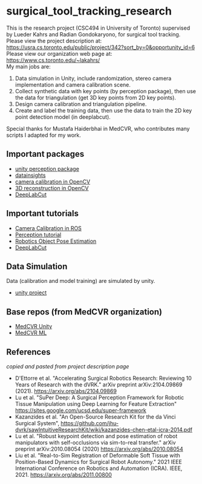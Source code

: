 # surgical_tool_tracking_research
This is the research project (CSC494 in University of Toronto) supervised by Lueder Kahrs and Radian Gondokaryono, for surgical tool tracking.<br/>
Please view the project description at: https://usra.cs.toronto.edu/public/project/342?sort_by=0&opportunity_id=6 <br/>
Please view our organization web page at: https://www.cs.toronto.edu/~lakahrs/ <br/>
My main jobs are:
  <ol>
  <li> Data simulation in Unity, include randomization, stereo camera implementation and camera calibration scene. </li>
  <li> Collect synthetic data with key points (by perception package), then use the data for triangulation (get 3D key points from 2D key points). </li>
  <li> Design camera calibration and triangulation pipeline. </li>
  <li> Create and label the training data, then use the data to train the 2D key point detection model (in deeplabcut). </li>
  </ol>
 Special thanks for Mustafa Haiderbhai in MedCVR, who contributes many scripts I adapted for my work.

## Important packages
* [unity perception package](https://github.com/Unity-Technologies/com.unity.perception)
* [datainsights](https://github.com/Unity-Technologies/datasetinsights)
* [camera calibration in OpenCV](https://docs.opencv.org/3.4/dc/dbb/tutorial_py_calibration.html)
* [3D reconstruction in OpenCV](https://docs.opencv.org/3.4/dc/dbb/tutorial_py_calibration.html)
* [DeepLabCut](https://github.com/DeepLabCut/DeepLabCut)

## Important tutorials
* [Camera Calibration in ROS](http://wiki.ros.org/camera_calibration/Tutorials/StereoCalibration)
* [Perception tutorial](https://github.com/Unity-Technologies/com.unity.perception/blob/main/com.unity.perception/Documentation~/Tutorial/TUTORIAL.md)
* [Robotics Object Pose Estimation](https://github.com/Unity-Technologies/Robotics-Object-Pose-Estimation)
* [DeepLabCut](https://deeplabcut.github.io/DeepLabCut/docs/intro.html)

## Data Simulation
Data (calibration and model training) are simulated by unity.
* [unity project](https://mcsscm.utm.utoronto.ca/medcvr/medcvr-unity/-/tree/wild/junming/data_simulation)

## Base repos (from MedCVR organization)
- [MedCVR Unity](https://mcsscm.utm.utoronto.ca/medcvr/medcvr-unity/-/tree/feature/new_tool_dataset/)
- [MedCVR ML](https://mcsscm.utm.utoronto.ca/medcvr/medcvr-ml)

## References
_copied and pasted from project description page_
- D'Ettorre et al. "Accelerating Surgical Robotics Research: Reviewing 10 Years of Research with the dVRK." arXiv preprint arXiv:2104.09869 (2021).  https://arxiv.org/abs/2104.09869  
- Lu et al. "SuPer Deep: A Surgical Perception Framework for Robotic Tissue Manipulation using Deep Learning for Feature Extraction" https://sites.google.com/ucsd.edu/super-framework 
- Kazanzides et al. "An Open-Source Research Kit for the da Vinci Surgical System", https://github.com/jhu-dvrk/sawIntuitiveResearchKit/wiki/kazanzides-chen-etal-icra-2014.pdf 
- Lu et al. "Robust keypoint detection and pose estimation of robot manipulators with self-occlusions via sim-to-real transfer." arXiv preprint arXiv:2010.08054 (2020)  https://arxiv.org/abs/2010.08054  
- Liu et al. "Real-to-Sim Registration of Deformable Soft Tissue with Position-Based Dynamics for Surgical Robot Autonomy." 2021 IEEE International Conference on Robotics and Automation (ICRA). IEEE, 2021. https://arxiv.org/abs/2011.00800  
